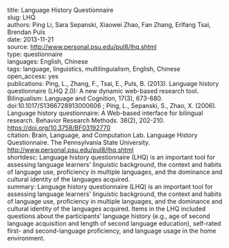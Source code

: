 title: Language History Questionnaire  
slug: LHQ  
authors: Ping Li, Sara Sepanski, Xiaowei Zhao, Fan Zhang, Erlfang Tsai, Brendan Puls  
date: 2013-11-21  
source: http://www.personal.psu.edu/pul8/lhq.shtml  
type: questionnaire  
languages: English, Chinese  
tags: language, linguistics, multilinguialism, English, Chinese  
open_access: yes  
publications: Ping, L., Zhang, F., Tsai, E., Puls, B. (2013). Language history questionnaire (LHQ 2.0): A new dynamic web-based research tool.  Bilingualism: Language and Cognition, 17(3), 673-680. doi:10.1017/S1366728913000606 ; Ping, L., Sepanski, S., Zhao, X. (2006). Language history questionnaire: A Web-based interface for bilingual research. Behavior Research Methods. 38(2), 202-210. https://doi.org/10.3758/BF03192770  
citation: Brain, Language, and Computation Lab. Language History Questionnaire. The Pennsylvania State University. http://www.personal.psu.edu/pul8/lhq.shtml  
shortdesc: Language history questionnaire (LHQ) is an important tool for assessing language learners' linguistic background, the context and habits of language use, proficiency in multiple languages, and the dominance and cultural identity of the languages acquired.   
summary: Language history questionnaire (LHQ) is an important tool for assessing language learners' linguistic background, the context and habits of language use, proficiency in multiple languages, and the dominance and cultural identity of the languages acquired. Items in the LHQ included questions about the participants’ language history (e.g., age of second language acquisition and length of second language education), self-rated first- and second-language proficiency, and language usage in the home environment.
